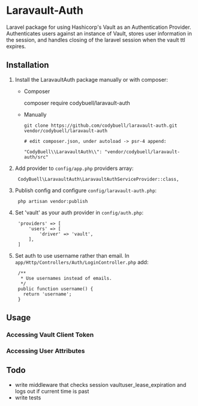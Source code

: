 Laravault-Auth
==============

Laravel package for using Hashicorp's Vault as an Authentication Provider.  Authenticates users against an instance of Vault, stores user information in the session, and handles closing of the laravel session when the vault ttl expires.

Installation
------------

1. Install the LaravaultAuth package manually or with composer:

   - Composer

        composer require codybuell/laravault-auth

   - Manually

     ```
     git clone https://github.com/codybuell/laravault-auth.git vendor/codybuell/laravault-auth

     # edit composer.json, under autoload -> psr-4 append:

     "CodyBuell\\LaravaultAuth\\": "vendor/codybuell/laravault-auth/src"
     ```

2. Add provider to `config/app.php` providers array:

        CodyBuell\LaravaultAuth\LaravaultAuthServiceProvider::class,

3. Publish config and configure `config/laravault-auth.php`:

        php artisan vendor:publish

4. Set 'vault' as your auth provider in `config/auth.php`:

        'providers' => [
            'users' => [
                'driver' => 'vault',
            ],
        ]

5. Set auth to use username rather than email. In `app/Http/Controllers/Auth/LoginController.php` add:

        /**
         * Use usernames instead of emails.
         */
        public function username() {
          return 'username';
        }

Usage
-----

### Accessing Vault Client Token

### Accessing User Attributes

Todo
----

- write middleware that checks session vaultuser_lease_expiration and logs out if current time is past
- write tests

